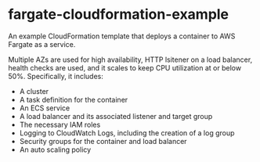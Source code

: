 # fargate-cloudformation-example

An example CloudFormation template that deploys a container to AWS Fargate as a service.

Multiple AZs are used for high availability, HTTP lsitener on a load balancer, health checks are used, and it scales to keep CPU utilization at or below 50%. Specifically, it includes:

* A cluster
* A task definition for the container
* An ECS service
* A load balancer and its associated listener and target group
* The necessary IAM roles
* Logging to CloudWatch Logs, including the creation of a log group
* Security groups for the container and load balancer
* An auto scaling policy